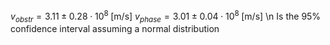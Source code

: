 $v_{obstr}=3.11 \pm 0.28 \cdot 10^8 \;[\text{m/s}]$
$v_{phase}=3.01 \pm 0.04 \cdot 10^8 \;[\text{m/s}]$
\n Is the 95% confidence interval assuming a normal distribution